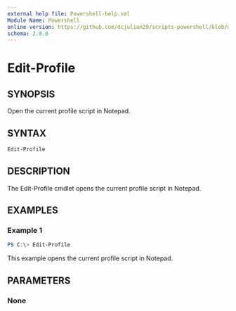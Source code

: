 ```yaml
---
external help file: Powershell-help.xml
Module Name: Powershell
online version: https://github.com/dcjulian29/scripts-powershell/blob/main/Modules/Powershell/docs/Edit-Profile.md
schema: 2.0.0
---
```


# Edit-Profile

## SYNOPSIS

Open the current profile script in Notepad.

## SYNTAX

```powershell
Edit-Profile
```

## DESCRIPTION

The Edit-Profile cmdlet opens the current profile script in Notepad.

## EXAMPLES

### Example 1

```powershell
PS C:\> Edit-Profile

```

This example opens the current profile script in Notepad.

## PARAMETERS

### None
